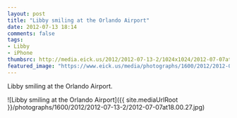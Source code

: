 ```yaml
---
layout: post
title: "Libby smiling at the Orlando Airport"
date: 2012-07-13 18:14
comments: false
tags: 
- Libby
- iPhone
thumbsrc: http://media.eick.us/2012/2012-07-13-2/1024x1024/2012-07-07at18.00.27.jpg
featured_image: "https://www.eick.us/media/photographs/1600/2012/2012-07-13-2/2012-07-07at18.00.27.jpg"
---
```

Libby smiling at the Orlando Airport.

![Libby smiling at the Orlando Airport]({{ site.mediaUrlRoot }}/photographs/1600/2012/2012-07-13-2/2012-07-07at18.00.27.jpg)

